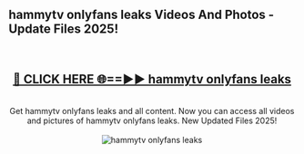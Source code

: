 <h2>hammytv onlyfans leaks Videos And Photos - Update Files 2025!</h2>
<br>
<div align="center">
<h2><a href="https://linkcuts.com/hfmhzwbr" rel="nofollow">🔴 CLICK HERE 🌐==►► hammytv onlyfans leaks</a></h2>
<br>
Get hammytv onlyfans leaks and all content. Now you can access all videos and pictures of hammytv onlyfans leaks. New Updated Files 2025!
<br>
<br>
<a href="https://linkcuts.com/hfmhzwbr" rel="nofollow" data-target="animated-image.originalLink"><img src="https://i.ibb.co.com/WyWwxjT/player-gif2.gif" alt="hammytv onlyfans leaks" style="max-width: 100%; display: inline-block;" data-target="animated-image.originalImage"></a>
</div>
<br>
